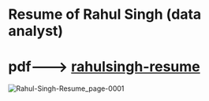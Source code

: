 # Resume of Rahul Singh (data analyst) 
# pdf---> [rahulsingh-resume](https://drive.google.com/file/d/17cTvmWpKzep_r6l3MNXwxq2U2v7jQ_ug/view?usp=sharing)

![Rahul-Singh-Resume_page-0001](https://user-images.githubusercontent.com/55955478/235939524-2cf3120a-b749-401a-bc9f-2d5e58df51ee.jpg)
